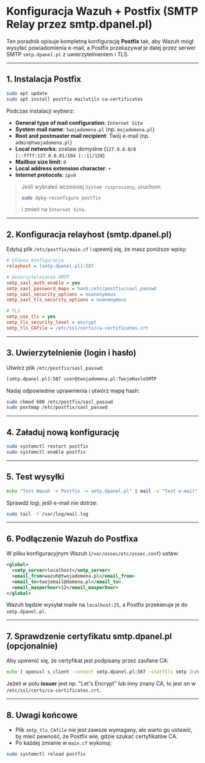 # Konfiguracja Wazuh + Postfix (SMTP Relay przez smtp.dpanel.pl)

Ten poradnik opisuje kompletną konfigurację **Postfix** tak, aby Wazuh mógł wysyłać powiadomienia e-mail,
a Postfix przekazywał je dalej przez serwer SMTP `smtp.dpanel.pl` z uwierzytelnieniem i TLS.

---

## 1. Instalacja Postfix
```bash
sudo apt update
sudo apt install postfix mailutils ca-certificates
```

Podczas instalacji wybierz:

- **General type of mail configuration**: `Internet Site`
- **System mail name**: `twojadomena.pl` (np. `mojadomena.pl`)
- **Root and postmaster mail recipient**: Twój e-mail (np. `admin@twojadomena.pl`)
- **Local networks**: zostaw domyślne (`127.0.0.0/8 [::ffff:127.0.0.0]/104 [::1]/128`)
- **Mailbox size limit**: `0`
- **Local address extension character**: `+`
- **Internet protocols**: `ipv4`

> Jeśli wybrałeś wcześniej `System rozproszony`, uruchom:
> ```bash
> sudo dpkg-reconfigure postfix
> ```
> i zmień na `Internet Site`.

---

## 2. Konfiguracja relayhost (smtp.dpanel.pl)
Edytuj plik `/etc/postfix/main.cf` i upewnij się, że masz poniższe wpisy:

```ini
# Główna konfiguracja
relayhost = [smtp.dpanel.pl]:587

# Uwierzytelnianie SMTP
smtp_sasl_auth_enable = yes
smtp_sasl_password_maps = hash:/etc/postfix/sasl_passwd
smtp_sasl_security_options = noanonymous
smtp_sasl_tls_security_options = noanonymous

# TLS
smtp_use_tls = yes
smtp_tls_security_level = encrypt
smtp_tls_CAfile = /etc/ssl/certs/ca-certificates.crt
```

---

## 3. Uwierzytelnienie (login i hasło)
Utwórz plik `/etc/postfix/sasl_passwd`:

```bash
[smtp.dpanel.pl]:587 user@twojadomena.pl:TwojeHasloSMTP
```

Nadaj odpowiednie uprawnienia i utwórz mapę hash:
```bash
sudo chmod 600 /etc/postfix/sasl_passwd
sudo postmap /etc/postfix/sasl_passwd
```

---

## 4. Załaduj nową konfigurację
```bash
sudo systemctl restart postfix
sudo systemctl enable postfix
```

---

## 5. Test wysyłki
```bash
echo "Test Wazuh -> Postfix -> smtp.dpanel.pl" | mail -s "Test e-mail" twojemail@domena.pl
```

Sprawdź logi, jeśli e-mail nie dotrze:
```bash
sudo tail -f /var/log/mail.log
```

---

## 6. Podłączenie Wazuh do Postfixa
W pliku konfiguracyjnym Wazuh (`/var/ossec/etc/ossec.conf`) ustaw:
```xml
<global>
  <smtp_server>localhost</smtp_server>
  <email_from>wazuh@twojadomena.pl</email_from>
  <email_to>twojemail@domena.pl</email_to>
  <email_maxperhour>12</email_maxperhour>
</global>
```

Wazuh będzie wysyłał maile na `localhost:25`, a Postfix przekieruje je do `smtp.dpanel.pl`.

---

## 7. Sprawdzenie certyfikatu smtp.dpanel.pl (opcjonalnie)
Aby upewnić się, że certyfikat jest podpisany przez zaufane CA:
```bash
echo | openssl s_client -connect smtp.dpanel.pl:587 -starttls smtp 2>/dev/null | openssl x509 -noout -issuer -subject
```

Jeżeli w polu **issuer** jest np. "Let's Encrypt" lub inny znany CA, to jest on w `/etc/ssl/certs/ca-certificates.crt`.

---

## 8. Uwagi końcowe
- Plik `smtp_tls_CAfile` nie jest zawsze wymagany, ale warto go ustawić, by mieć pewność, że Postfix wie, gdzie szukać certyfikatów CA.
- Po każdej zmianie w `main.cf` wykonuj:
```bash
sudo systemctl reload postfix
```
